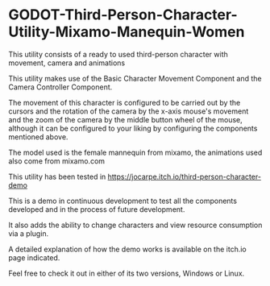 # GODOT-Third-Person-Character-Utility-Mixamo-Manequin-Women

This utility consists of a ready to used third-person character with movement, camera and animations

This utility makes use of the Basic Character Movement Component and the Camera Controller Component.

The movement of this character is configured to be carried out by the cursors and the rotation of the camera by the x-axis mouse's movement and the zoom of the camera by the middle button wheel of the mouse, although it can be configured to your liking by configuring the components mentioned above.

The model used is the female mannequin from mixamo, the animations used also come from mixamo.com

This utility has been tested in https://jocarpe.itch.io/third-person-character-demo

This is a demo in continuous development to test all the components developed and in the process of future development.

It also adds the ability to change characters and view resource consumption via a plugin.

A detailed explanation of how the demo works is available on the itch.io page indicated.

Feel free to check it out in either of its two versions, Windows or Linux.

